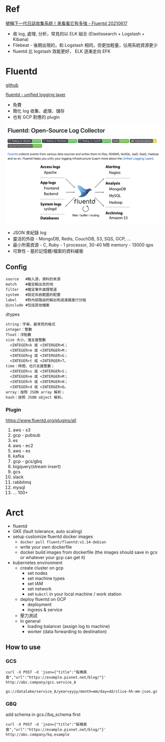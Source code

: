 # Ref

[號稱下一代日誌收集系統！來看看它有多強 - Fluentd 20210617](https://www.gushiciku.cn/pl/gGw5/zh-tw)

* 收 log, 處理, 分析，常見的以 ELK 組合 (Elastissearch + Logstash + Kibana)
* Filebeat - 後期出現的，和 Logstash 相同，但更加輕量，佔用系統資源更少
* fluentd 比 logstash 效能更好， ELK 逐漸走向 EFK

# Fluentd

[github](https://github.com/fluent/fluentd)

[fluentd - unified logging layer](https://www.fluentd.org/)

* 免費
* 簡化 log 收集、處理、儲存
* 也有 GCP 對應的 plugin

<img src='./assets/di_1.png'></img>

* JSON 來紀錄 log
* 靈活的外掛 - MongoDB, Redis, CouchDB, S3, SQS, GCP, ...
* 最小所需資源 - C, Ruby - 1 processor, 30-40 MB memory - 13000 qps
* 可靠性 - 基於記憶體/檔案的資料緩衝

## Config

```
source   #輸入源，資料的來源
match    #確定輸出目的地
filter   #確定事件處理管道
system   #設定系統範圍的配置 
label    #對內部路由的輸出和過濾器進行分組  
@include #包括其他檔案
```

dtypes

```
string：字串，最常見的格式
integer：整數
float：浮點數
size 大小，僅支援整數
  <INTEGER>k 或 <INTERGER>K；
  <INTEGER>m 或 <INTERGER>M；
  <INTEGER>g 或 <INTERGER>G；
  <INTEGER>t 或 <INTERGER>T。
time：時間，也只支援整數；
  <INTEGER>s 或 <INTERGER>S；
  <INTEGER>m 或 <INTERGER>M；
  <INTEGER>h 或 <INTERGER>H；
  <INTEGER>d 或 <INTERGER>D。
array：按照 JSON array 解析；
hash：按照 JSON object 解析。
```

### Plugin

https://www.fluentd.org/plugins/all

1. aws - s3
3. gcp - pubsub
2. es
4. aws - ec2
5. aws - es
6. kafka
7. gcp - gcs/gbq
8. bigquery(stream insert)
9. gcs
10. slack
11. rabbitmq
12. mysql
13. ... 100+


# Arct

* fluentd
* GKE (fault tolerance, auto scaling)
* setup customize fluentd docker images
  * `docker pull fluent/fluentd:v1.14-debian`
  * write your own dockerfile
  * docker build images from dockerfile (the images should save in gcs or whatever your gcp can get it)
* kubernetes environment
  * create cluster on gcp
    * set nodes
    * set machine types
    * set IAM
    * set network
    * set `kubctl` in your local machine / work station
  * deploy fluentd on GCP
    * deployment
    * ingress & service
  * 壓力測試
  * In general
    * loading balancer (assign log to machine)
    * worker (data forwarding to destination)

## How to use

### GCS

```
curl -X POST -d 'json={"title":"板橋美食","url":"https://example.pixnet.net/blog/"}' http://abc.company/gcs.service_A
```

```
gs://datalake/service_A/year=yyyy/month=mm/day=dd/slice-hh-mm-json.gz
```

### GBQ

add schema in gcs://bq_schema first
```
curl -X POST -d 'json={"title":"板橋美食","url":"https://example.pixnet.net/blog/"}' http://abc.company/bq.example
```